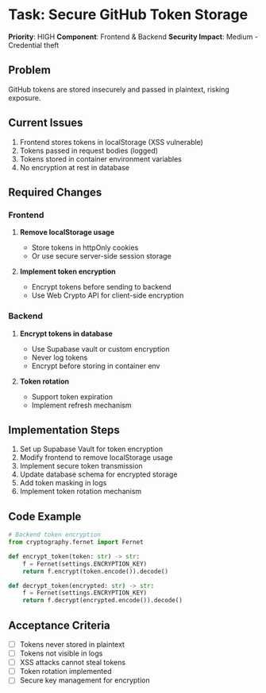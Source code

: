 # Task: Secure GitHub Token Storage

**Priority**: HIGH
**Component**: Frontend & Backend
**Security Impact**: Medium - Credential theft

## Problem
GitHub tokens are stored insecurely and passed in plaintext, risking exposure.

## Current Issues
1. Frontend stores tokens in localStorage (XSS vulnerable)
2. Tokens passed in request bodies (logged)
3. Tokens stored in container environment variables
4. No encryption at rest in database

## Required Changes

### Frontend
1. **Remove localStorage usage**
   - Store tokens in httpOnly cookies
   - Or use secure server-side session storage

2. **Implement token encryption**
   - Encrypt tokens before sending to backend
   - Use Web Crypto API for client-side encryption

### Backend
1. **Encrypt tokens in database**
   - Use Supabase vault or custom encryption
   - Never log tokens
   - Encrypt before storing in container env

2. **Token rotation**
   - Support token expiration
   - Implement refresh mechanism

## Implementation Steps
1. Set up Supabase Vault for token encryption
2. Modify frontend to remove localStorage usage
3. Implement secure token transmission
4. Update database schema for encrypted storage
5. Add token masking in logs
6. Implement token rotation mechanism

## Code Example
```python
# Backend token encryption
from cryptography.fernet import Fernet

def encrypt_token(token: str) -> str:
    f = Fernet(settings.ENCRYPTION_KEY)
    return f.encrypt(token.encode()).decode()

def decrypt_token(encrypted: str) -> str:
    f = Fernet(settings.ENCRYPTION_KEY)
    return f.decrypt(encrypted.encode()).decode()
```

## Acceptance Criteria
- [ ] Tokens never stored in plaintext
- [ ] Tokens not visible in logs
- [ ] XSS attacks cannot steal tokens
- [ ] Token rotation implemented
- [ ] Secure key management for encryption